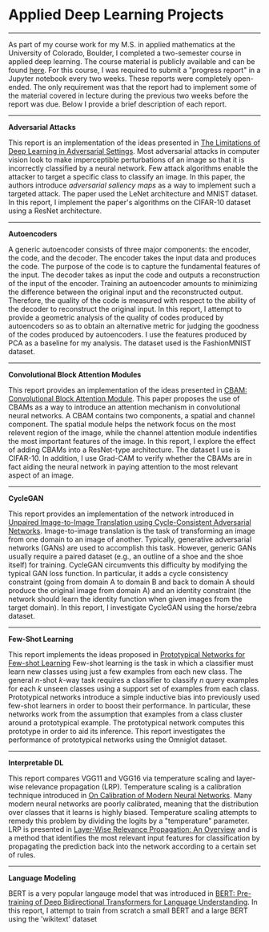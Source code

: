 # Applied Deep Learning Projects
_________________________________

As part of my course work for my M.S. in applied mathematics at the University of Colorado, Boulder, I completed a two-semester course in applied deep learning.  The course material is publicly available and can be found [here](https://github.com/maziarraissi/Applied-Deep-Learning).  For this course, I was required to submit a "progress report" in a Jupyter notebook every two weeks.  These reports were completely open-ended.  The only requirement was that the report had to implement some of the material covered in lecture during the previous two weeks before the report was due.  Below I provide a brief description of each report.

____________________________________

**Adversarial Attacks**

This report is an implementation of the ideas presented in [The Limitations of Deep Learning in Adversarial Settings](https://arxiv.org/abs/1511.07528v1).  Most adversarial attacks in computer vision look to make imperceptible perturbations of an image so that it is incorrectly classified by a neural network.  Few attack algorithms enable the attacker to target a specific class to classify an image.  In this paper, the authors introduce *adversarial saliency maps* as a way to implement such a targeted attack.  The paper used the LeNet architecture and MNIST dataset.  In this report, I implement the paper's algorithms on the CIFAR-10 dataset using a ResNet architecture.

____________________________________

**Autoencoders**

A generic autoencoder consists of three major components:  the encoder, the code, and the decoder.  The encoder takes the input data and produces the code.  The purpose of the code is to capture the fundamental features of the input.  The decoder takes as input the code and outputs a reconstruction of the input of the encoder.  Training an autoencoder amounts to minimizing the difference between the original input and the reconstructed output.  Therefore, the quality of the code is measured with respect to the ability of the decoder to reconstruct the original input.  In this report, I attempt to provide a geometric analysis of the quality of codes produced by autoencoders so as to obtain an alternative metric for judging the goodness of the codes produced by autoencoders.  I use the features produced by PCA as a baseline for my analysis.  The dataset used is the FashionMNIST dataset.

_____________________________________

**Convolutional Block Attention Modules**

This report provides an implementation of the ideas presented in [CBAM: Convolutional Block Attention Module](https://arxiv.org/abs/1807.06521).  This paper proposes the use of CBAMs as a way to introduce an attention mechanism in convolutional neural networks.  A CBAM contains two components, a spatial and channel component.  The spatial module helps the network focus on the most relevent region of the image, while the channel attention module indentifies the most important features of the image.  In this report, I explore the effect of adding CBAMs into a ResNet-type architecture.  The dataset I use is CIFAR-10.  In addition, I use Grad-CAM to verify whether the CBAMs are in fact aiding the neural network in paying attention to the most relevant aspect of an image.

______________________________________

**CycleGAN**

This report provides an implementation of the network introduced in [Unpaired Image-to-Image Translation using Cycle-Consistent Adversarial Networks](https://arxiv.org/abs/1703.10593).  Image-to-image translation is the task of transforming an image from one domain to an image of another.  Typically, generative adversarial networks (GANs) are used to accomplish this task.  However, generic GANs usually require a paired dataset (e.g., an outline of a shoe and the shoe itself) for training.  CycleGAN circumvents this difficulty by modifying the typical GAN loss function.  In particular, it adds a cycle consistency constraint (going from domain A to domain B and back to domain A should produce the original image from domain A) and an identity constraint (the network should learn the identity function when given images from the target domain).  In this report, I investigate CycleGAN using the horse/zebra dataset.

_________________________________________

**Few-Shot Learning**

This report implements the ideas proposed in [Prototypical Networks for Few-shot Learning](https://arxiv.org/abs/1703.05175)  Few-shot learning is the task in which a classifier must learn new classes using just a few examples from each new class. The general *n*-shot *k*-way task requires a classifier to classify *n* query examples for each *k* unseen classes using a support set of examples from each class.  Prototypical networks introduce a simple inductive bias into previously used few-shot learners in order to boost their performance.  In particular, these networks work from the assumption that examples from a class cluster around a prototypical example.  The prototypical network computes this prototype in order to aid its inference.  This report investigates the performance of prototypical networks using the Omniglot dataset.

__________________________________________

**Interpretable DL**

This report compares VGG11 and VGG16 via temperature scaling and layer-wise relevance propagation (LRP).  Temperature scaling is a calibration technique introduced in [On Calibration of Modern Neural Networks](https://arxiv.org/abs/1706.04599).  Many modern neural networks are poorly calibrated, meaning that the distribution over classes that it learns is highly biased.  Temperature scaling attempts to remedy this problem by dividing the logits by a "temperature" parameter.  LRP is presented in [Layer-Wise Relevance Propagation: An Overview](https://link.springer.com/chapter/10.1007/978-3-030-28954-6_10) and is a method that identifies the most relevant input features for classification by propagating the prediction back into the network according to a certain set of rules.

__________________________________________

**Language Modeling**

BERT is a very popular langauge model that was introduced in [BERT: Pre-training of Deep Bidirectional Transformers for Language Understanding](https://arxiv.org/abs/1810.04805).  In this report, I attempt to train from scratch a small BERT and a large BERT using the 'wikitext' dataset
